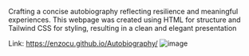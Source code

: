 Crafting a concise autobiography reflecting resilience and meaningful experiences. 
This webpage was created using HTML for structure and Tailwind CSS for styling, resulting in a clean and elegant presentation

Link: https://enzocu.github.io/Autobiography/
![image](https://github.com/enzocu/Autobiography/assets/142987675/0668f3e0-ec77-4994-928c-b4685fa17712)

